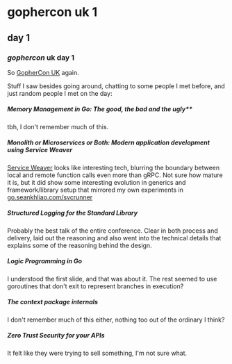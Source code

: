 # gophercon uk 1

## day 1

### _gophercon_ uk day 1

So [GopherCon UK](https://www.gophercon.co.uk/) again.

Stuff I saw besides going around,
chatting to some people I met before,
and just random people I met on the day:

##### Memory Management in Go: The good, the bad and the ugly\*\*

tbh, I don't remember much of this.

##### Monolith or Microservices or Both: Modern application development using Service Weaver

[Service Weaver](https://serviceweaver.dev/)
looks like interesting tech,
blurring the boundary between local and remote function calls even more than gRPC.
Not sure how mature it is,
but it did show some interesting evolution in generics and framework/library setup
that mirrored my own experiments in [go.seankhliao.com/svcrunner](https://pkg.go.dev/go.seankhliao.com/svcrunner/v2)

##### Structured Logging for the Standard Library

Probably the best talk of the entire conference.
Clear in both process and delivery,
laid out the reasoning and also went into the technical details
that explains some of the reasoning behind the design.

##### Logic Programming in Go

I understood the first slide,
and that was about it.
The rest seemed to use goroutines that don't exit to represent branches in execution?

##### The context package internals

I don't remember much of this either,
nothing too out of the ordinary I think?

##### Zero Trust Security for your APIs

It felt like they were trying to sell something,
I'm not sure what.
